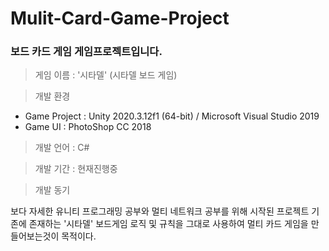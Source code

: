 # Mulit-Card-Game-Project
### 보드 카드 게임 게임프로젝트입니다.

> 게임 이름 : '시타델' (시타델 보드 게임)

> 개발 환경

 * Game Project : Unity 2020.3.12f1 (64-bit) / Microsoft Visual Studio 2019  
 * Game UI : PhotoShop CC 2018
  
> 개발 언어 : C#
  
> 개발 기간 : 현재진행중
  
> 개발 동기  

보다 자세한 유니티 프로그래밍 공부와 멀티 네트워크 공부를 위해 시작된 프로젝트
기존에 존재하는 '시타델' 보드게임 로직 및 규칙을 그대로 사용하여 멀티 카드 게임을 만들어보는것이 목적이다.
